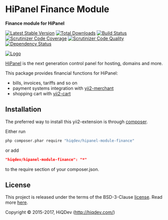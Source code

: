 HiPanel Finance Module
======================

**Finance module for HiPanel**

[![Latest Stable Version](https://poser.pugx.org/hiqdev/hipanel-module-finance/v/stable)](https://packagist.org/packages/hiqdev/hipanel-module-finance)
[![Total Downloads](https://poser.pugx.org/hiqdev/hipanel-module-finance/downloads)](https://packagist.org/packages/hiqdev/hipanel-module-finance)
[![Build Status](https://img.shields.io/travis/hiqdev/hipanel-module-finance.svg)](https://travis-ci.org/hiqdev/hipanel-module-finance)
[![Scrutinizer Code Coverage](https://img.shields.io/scrutinizer/coverage/g/hiqdev/hipanel-module-finance.svg)](https://scrutinizer-ci.com/g/hiqdev/hipanel-module-finance/)
[![Scrutinizer Code Quality](https://img.shields.io/scrutinizer/g/hiqdev/hipanel-module-finance.svg)](https://scrutinizer-ci.com/g/hiqdev/hipanel-module-finance/)
[![Dependency Status](https://www.versioneye.com/php/hiqdev:hipanel-module-finance/dev-master/badge.svg)](https://www.versioneye.com/php/hiqdev:hipanel-module-finance/dev-master)

[![Logo](https://raw.githubusercontent.com/hiqdev/hipanel-core/master/docs/logo.png)](https://hipanel.com/)

[HiPanel](http://hipanel.com) is the next generation control panel for hosting, domains and more.

This package provides financial functions for HiPanel:

- bills, invoices, tariffs and so on
- payment systems integration with [yii2-merchant](https://github.com/hiqdev/yii2-merchant)
- shopping cart with [yii2-cart](https://github.com/hiqdev/yii2-cart)

## Installation

The preferred way to install this yii2-extension is through [composer](http://getcomposer.org/download/).

Either run

```sh
php composer.phar require "hiqdev/hipanel-module-finance"
```

or add

```json
"hiqdev/hipanel-module-finance": "*"
```

to the require section of your composer.json.

## License

This project is released under the terms of the BSD-3-Clause [license](LICENSE).
Read more [here](http://choosealicense.com/licenses/bsd-3-clause).

Copyright © 2015-2017, HiQDev (http://hiqdev.com/)
